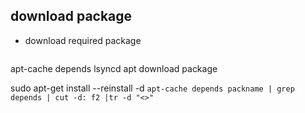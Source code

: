
## download package

- download required package
  ```shell
apt-cache depends lsyncd
apt download package

sudo apt-get install --reinstall -d `apt-cache depends packname | grep depends | cut -d: f2 |tr -d "<>"`
```